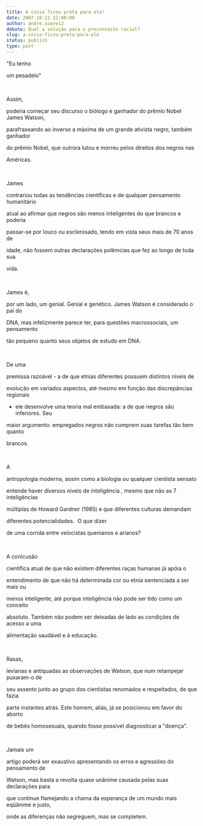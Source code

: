 ```yaml
---
title: A coisa ficou preta para ele!
date: 2007-10-21 22:00:00
author: andre.soares2
debate: Qual a solução para o preconceito racial?
slug: a-coisa-ficou-preta-para-ele
status: publish 
type: post
---
```


  

  

"Eu tenho  

um pesadelo"   

  

   

  

Assim,  

poderia começar seu discurso o biólogo e ganhador do prêmio Nobel James Watson,  

parafraseando ao inverso a máxima de um grande ativista negro, também ganhador  

do prêmio Nobel, que outrora lutou e morreu pelos direitos dos negros nas  

Américas.  

  

   

  

James  

contrariou todas as tendências científicas e de qualquer pensamento humanitário  

atual ao afirmar que negros são menos inteligentes do que brancos e poderia  

passar-se por louco ou esclerosado, tendo em vista seus mais de 70 anos de  

idade, não fossem outras declarações polêmcias que fez ao longo de toda sua  

vida.  

  

   

  

James é,  

por um lado, um genial. Genial e genético. James Watson é considerado o pai do  

DNA, mas infelizmente parece ter, para questões macrossociais, um pensamento  

tão pequeno quanto seus objetos de estudo em DNA.   

  

   

  

De uma  

premissa razoável - a de que etnias diferentes possuem distintos níveis de  

evolução em variados aspectos, até mesmo em função das discrepâncias regionais  

- ele desenvolve uma teoria mal embasada: a de que negros são inferiores. Seu  

maior argumento: empregados negros não cumprem suas tarefas tão bem quanto  

brancos.  

  

   

  

A  

antropologia moderna, assim como a biologia ou qualquer cientista sensato  

entende haver diversos níveis de inteligência , mesmo que não as 7 inteligências  

múltiplas de Howard Gardner (1985) e que diferentes culturas demandam  

diferentes potencialidades.  O que dizer  

de uma corrida entre velocistas quenianos e arianos?   

  

   

  

A conlcusão  

científica atual de que não existem diferentes raças humanas já apóia o  

entendimento de que não há determinada cor ou etnia sentenciada a ser mais ou  

menos inteligente, até porque inteligência não pode ser tido como um conceito  

absoluto. Também não podem ser deixadas de lado as condições de acesso a uma  

alimentação saudável e à educação.   

  

   

  

Rasas,  

levianas e antiquadas as observações de Watson, que num relampejar puxaram-o de  

seu assento junto ao grupo dos cientistas renomados e respeitados, de que fazia  

parte instantes atrás. Este homem, aliás, já se posicionou em favor do aborto  

de bebês homosexuais, quando fosse possível diagnosticar a "doença".  

  

   

  

Jamais um  

artigo poderá ser exaustivo apresentando os erros e agressões do pensamento de  

Watson, mas basta a revolta quase unânime causada pelas suas declarações para  

que continue flamejando a chama da esperança de um mundo mais eqüânime e justo,  

onde as diferenças não segreguem, mas se completem.   

  


